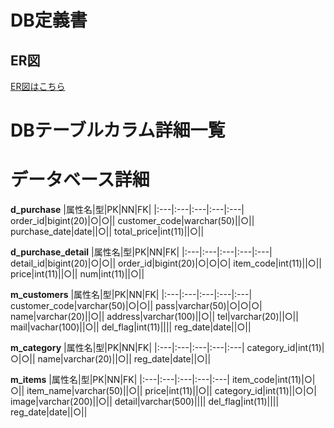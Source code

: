 # DB定義書
## ER図
[ER図はこちら](https://github.com/Aso2001388/2021sys-design/blob/main/ER_color.md "ER図はこちら")

# DBテーブルカラム詳細一覧
# データベース詳細
**d_purchase**
|属性名|型|PK|NN|FK|
|:---|:---|:---|:---|:---|
order_id|bigint(20)|○|○||
customer_code|warchar(50)||○||
purchase_date|date||○||
total_price|int(11)||○||

**d_purchase_detail**
|属性名|型|PK|NN|FK|
|:---|:---|:---|:---|:---|
detail_id|bigint(20)|○|○||
order_id|bigint(20)|○|○|○|
item_code|int(11)||○||
price|int(11)||○||
num|int(11)||○||

**m_customers**
|属性名|型|PK|NN|FK|
|:---|:---|:---|:---|:---|
customer_code|varchar(50)|○|○||
pass|varchar(50)|○|○|○|
name|varchar(20)||○||
address|varchar(100)||○||
tel|varchar(20)||○||
mail|vachar(100)||○||
del_flag|int(11)||||
reg_date|date||○||

**m_category**
|属性名|型|PK|NN|FK|
|:---|:---|:---|:---|:---|
category_id|int(11)|○|○||
name|varchar(20)||○||
reg_date|date||○||

**m_items**
|属性名|型|PK|NN|FK|
|:---|:---|:---|:---|:---|
item_code|int(11)|○|○||
item_name|varchar(50)||○||
price|int(11)||○||
category_id|int(11)||○|○|
image|varchar(200)||○||
detail|varchar(500)||||
del_flag|int(11)||||
reg_date|date||○||

